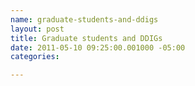 ```yaml
--- 
name: graduate-students-and-ddigs
layout: post
title: Graduate students and DDIGs
date: 2011-05-10 09:25:00.001000 -05:00
categories: 

---
```

